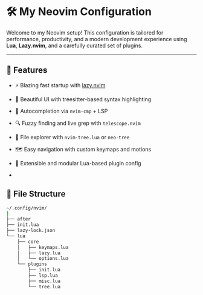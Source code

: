 # 🛠️ My Neovim Configuration

Welcome to my Neovim setup! This configuration is tailored for performance, productivity, and a modern development experience using **Lua**, **Lazy.nvim**, and a carefully curated set of plugins.

---

## 🚀 Features

- ⚡ Blazing fast startup with [lazy.nvim](https://github.com/folke/lazy.nvim)
- 🌈 Beautiful UI with treesitter-based syntax highlighting
- 🧠 Autocompletion via `nvim-cmp` + LSP
- 🔍 Fuzzy finding and live grep with `telescope.nvim`
- 🧱 File explorer with `nvim-tree.lua` or `neo-tree`
- 🗺️ Easy navigation with custom keymaps and motions
- 🧩 Extensible and modular Lua-based plugin config

- 
## 📁 File Structure
```bash
~/.config/nvim/
|
├── after
├── init.lua
├── lazy-lock.json
└── lua
    ├── core
    │   ├── keymaps.lua
    │   ├── lazy.lua
    │   └── options.lua
    └── plugins
        ├── init.lua
        ├── lsp.lua
        ├── misc.lua
        └── tree.lua
```
